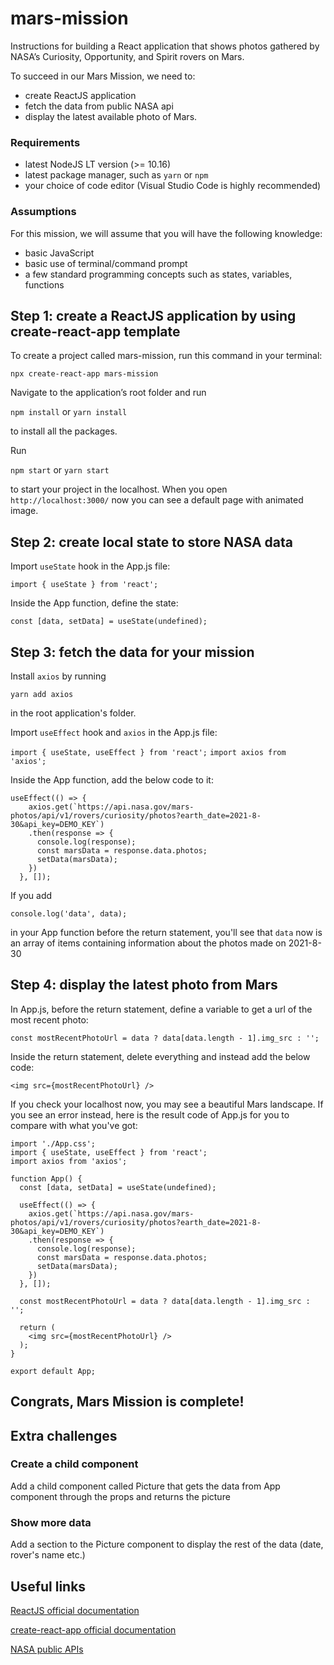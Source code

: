 # mars-mission

Instructions for building a React application that shows photos gathered by NASA’s Curiosity, Opportunity, and Spirit rovers on Mars.

To succeed in our Mars Mission, we need to:

- create ReactJS application
- fetch the data from public NASA api
- display the latest available photo of Mars.

### Requirements

- latest NodeJS LT version (>= 10.16)
- latest package manager, such as `yarn` or `npm`
- your choice of code editor (Visual Studio Code is highly recommended)

### Assumptions

For this mission, we will assume that you will have the following knowledge:

- basic JavaScript
- basic use of terminal/command prompt
- a few standard programming concepts such as states, variables, functions

## Step 1: create a ReactJS application by using create-react-app template

To create a project called mars-mission, run this command in your terminal:

`npx create-react-app mars-mission`

Navigate to the application’s root folder and run

`npm install` or `yarn install`

to install all the packages.

Run

`npm start` or `yarn start`

to start your project in the localhost. When you open `http://localhost:3000/` now you can see a default page with animated image.

## Step 2: create local state to store NASA data

Import `useState` hook in the App.js file:

`import { useState } from 'react';`

Inside the App function, define the state:

`const [data, setData] = useState(undefined);`

## Step 3: fetch the data for your mission

Install `axios` by running

`yarn add axios`

in the root application's folder.

Import `useEffect` hook and `axios` in the App.js file:

`import { useState, useEffect } from 'react';`
`import axios from 'axios';`

Inside the App function, add the below code to it:

```
useEffect(() => {
    axios.get(`https://api.nasa.gov/mars-photos/api/v1/rovers/curiosity/photos?earth_date=2021-8-30&api_key=DEMO_KEY`)
    .then(response => {
      console.log(response);
      const marsData = response.data.photos;
      setData(marsData);
    })
  }, []);
```

If you add

`console.log('data', data);`

in your App function before the return statement, you'll see that `data` now is an array of items containing information about the photos made on 2021-8-30

## Step 4: display the latest photo from Mars

In App.js, before the return statement, define a variable to get a url of the most recent photo:

```
const mostRecentPhotoUrl = data ? data[data.length - 1].img_src : '';
```

Inside the return statement, delete everything and instead add the below code:

```
<img src={mostRecentPhotoUrl} />
```

If you check your localhost now, you may see a beautiful Mars landscape. If you see an error instead, here is the result code of App.js for you to compare with what you've got:

```
import './App.css';
import { useState, useEffect } from 'react';
import axios from 'axios';

function App() {
  const [data, setData] = useState(undefined);

  useEffect(() => {
    axios.get(`https://api.nasa.gov/mars-photos/api/v1/rovers/curiosity/photos?earth_date=2021-8-30&api_key=DEMO_KEY`)
    .then(response => {
      console.log(response);
      const marsData = response.data.photos;
      setData(marsData);
    })
  }, []);

  const mostRecentPhotoUrl = data ? data[data.length - 1].img_src : '';

  return (
    <img src={mostRecentPhotoUrl} />
  );
}

export default App;
```

## Congrats, Mars Mission is complete!

## Extra challenges

### Create a child component

Add a child component called Picture that gets the data from App component through the props and returns the picture

### Show more data

Add a section to the Picture component to display the rest of the data (date, rover's name etc.)

## Useful links

[ReactJS official documentation](https://reactjs.org/)

[create-react-app official documentation](https://create-react-app.dev/)

[NASA public APIs](https://api.nasa.gov/)
